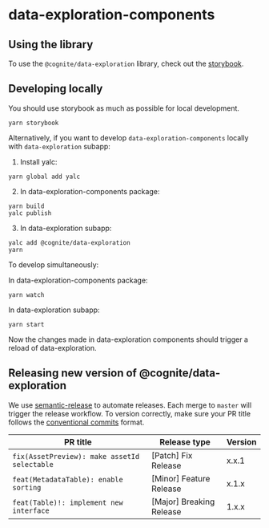 # data-exploration-components

## Using the library

To use the `@cognite/data-exploration` library, check out the [storybook](https://master--61a5d50c73e912003a269bc9.chromatic.com/).

## Developing locally

You should use storybook as much as possible for local development.
```
yarn storybook
```

Alternatively, if you want to develop `data-exploration-components` locally with `data-exploration` subapp:

1. Install yalc:
```
yarn global add yalc
```

2. In data-exploration-components package:
```
yarn build
yalc publish
```

3. In data-exploration subapp:
```
yalc add @cognite/data-exploration
yarn
```

To develop simultaneously:

In data-exploration-components package:
```
yarn watch
```

In data-exploration subapp:
```
yarn start
```

Now the changes made in data-exploration components should trigger a reload of data-exploration.

## Releasing new version of @cognite/data-exploration

We use [semantic-release](https://github.com/semantic-release/semantic-release) to automate releases. Each merge to `master` will trigger the release workflow. To version correctly, make sure your PR title follows the [conventional commits](https://www.conventionalcommits.org/en/v1.0.0/) format.


| PR title | Release type | Version |
|----------|--------------|---------|
| `fix(AssetPreview): make assetId selectable` | [Patch] Fix Release | x.x.1 |
| `feat(MetadataTable): enable sorting` | [Minor] Feature Release | x.1.x |
| `feat(Table)!: implement new interface` | [Major] Breaking Release | 1.x.x |
